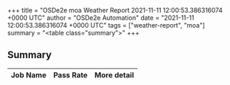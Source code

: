 +++
title = "OSDe2e moa Weather Report 2021-11-11 12:00:53.386316074 +0000 UTC"
author = "OSDe2e Automation"
date = "2021-11-11 12:00:53.386316074 +0000 UTC"
tags = ["weather-report", "moa"]
summary = "<table class=\"summary\"></table>"
+++
## Summary

| Job Name | Pass Rate | More detail |
|----------|-----------|-------------|




